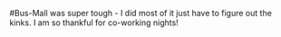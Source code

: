 #Bus-Mall was super tough - I did most of it just have to figure out the kinks. I am so thankful for co-working nights!